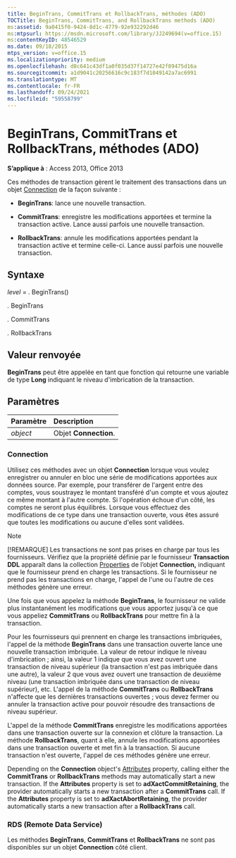 ```yaml
---
title: BeginTrans, CommitTrans et RollbackTrans, méthodes (ADO)
TOCTitle: BeginTrans, CommitTrans, and RollbackTrans methods (ADO)
ms:assetid: 9a0415f0-9424-8d1c-4779-92e932292d46
ms:mtpsurl: https://msdn.microsoft.com/library/JJ249694(v=office.15)
ms:contentKeyID: 48546529
ms.date: 09/18/2015
mtps_version: v=office.15
ms.localizationpriority: medium
ms.openlocfilehash: d8c641c43df1a0f035d37f14727e42f89475d16a
ms.sourcegitcommit: a1d9041c20256616c9c183f7d1049142a7ac6991
ms.translationtype: MT
ms.contentlocale: fr-FR
ms.lasthandoff: 09/24/2021
ms.locfileid: "59558799"
---
```

# <a name="begintrans-committrans-and-rollbacktrans-methods-ado"></a>BeginTrans, CommitTrans et RollbackTrans, méthodes (ADO)

**S’applique à** : Access 2013, Office 2013

Ces méthodes de transaction gèrent le traitement des transactions dans un objet [Connection](connection-object-ado.md) de la façon suivante :

- **BeginTrans**: lance une nouvelle transaction.

- **CommitTrans**: enregistre les modifications apportées et termine la transaction active. Lance aussi parfois une nouvelle transaction.

- **RollbackTrans**: annule les modifications apportées pendant la transaction active et termine celle-ci. Lance aussi parfois une nouvelle transaction.

## <a name="syntax"></a>Syntaxe

*level*  =  *.* BeginTrans()

*.* BeginTrans

*.* CommitTrans

*.* RollbackTrans

## <a name="return-value"></a>Valeur renvoyée

**BeginTrans** peut être appelée en tant que fonction qui retourne une variable de type **Long** indiquant le niveau d'imbrication de la transaction.

## <a name="parameters"></a>Paramètres

|Paramètre|Description|
|:--------|:----------|
|*object* |Objet **Connection**.|

### <a name="connection"></a>Connection

Utilisez ces méthodes avec un objet **Connection** lorsque vous voulez enregistrer ou annuler en bloc une série de modifications apportées aux données source. Par exemple, pour transférer de l'argent entre des comptes, vous soustrayez le montant transféré d'un compte et vous ajoutez ce même montant à l'autre compte. Si l'opération échoue d'un côté, les comptes ne seront plus équilibrés. Lorsque vous effectuez des modifications de ce type dans une transaction ouverte, vous êtes assuré que toutes les modifications ou aucune d'elles sont validées.

> [!NOTE]
> [!REMARQUE] Les transactions ne sont pas prises en charge par tous les fournisseurs. Vérifiez que la propriété définie par le fournisseur **Transaction DDL** apparaît dans la collection [Properties](properties-collection-ado.md) de l’objet **Connection,** indiquant que le fournisseur prend en charge les transactions. Si le fournisseur ne prend pas les transactions en charge, l'appel de l'une ou l'autre de ces méthodes génère une erreur.

Une fois que vous appelez la méthode **BeginTrans**, le fournisseur ne valide plus instantanément les modifications que vous apportez jusqu'à ce que vous appeliez **CommitTrans** ou **RollbackTrans** pour mettre fin à la transaction.

Pour les fournisseurs qui prennent en charge les transactions imbriquées, l'appel de la méthode **BeginTrans** dans une transaction ouverte lance une nouvelle transaction imbriquée. La valeur de retour indique le niveau d'imbrication ; ainsi, la valeur 1 indique que vous avez ouvert une transaction de niveau supérieur (la transaction n'est pas imbriquée dans une autre), la valeur 2 que vous avez ouvert une transaction de deuxième niveau (une transaction imbriquée dans une transaction de niveau supérieur), etc. L'appel de la méthode **CommitTrans** ou **RollbackTrans** n'affecte que les dernières transactions ouvertes ; vous devez fermer ou annuler la transaction active pour pouvoir résoudre des transactions de niveau supérieur.

L'appel de la méthode **CommitTrans** enregistre les modifications apportées dans une transaction ouverte sur la connexion et clôture la transaction. La méthode **RollbackTrans**, quant à elle, annule les modifications apportées dans une transaction ouverte et met fin à la transaction. Si aucune transaction n'est ouverte, l'appel de ces méthodes génère une erreur.

Depending on the **Connection** object's [Attributes](attributes-property-ado.md) property, calling either the **CommitTrans** or **RollbackTrans** methods may automatically start a new transaction. If the **Attributes** property is set to **adXactCommitRetaining**, the provider automatically starts a new transaction after a **CommitTrans** call. If the **Attributes** property is set to **adXactAbortRetaining**, the provider automatically starts a new transaction after a **RollbackTrans** call.

### <a name="remote-data-service"></a>RDS (Remote Data Service)

Les méthodes **BeginTrans**, **CommitTrans** et **RollbackTrans** ne sont pas disponibles sur un objet **Connection** côté client.

